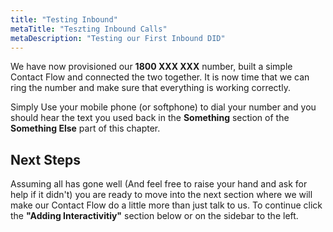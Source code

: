 ```yaml
---
title: "Testing Inbound"
metaTitle: "Teszting Inbound Calls"
metaDescription: "Testing our First Inbound DID"
---
```


We have now provisioned our <b>1800 XXX XXX</b> number, built a simple Contact Flow and connected the two together. It is now time that we can ring the number and make sure that everything is working correctly.

Simply Use your mobile phone (or softphone) to dial your number and you should hear the text you used back in the <b>Something</b> section of the <b>Something Else</b> part of this chapter.

## Next Steps
Assuming all has gone well (And feel free to raise your hand and ask for help if it didn't) you are ready to move into the next section where we will make our Contact Flow do a little more than just talk to us. To continue click the <b>"Adding Interactivitiy"</b> section below or on the sidebar to the left.
